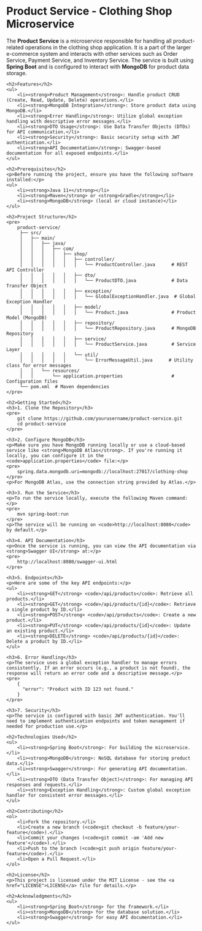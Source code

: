 <h1>Product Service - Clothing Shop Microservice</h1> 
<p>The <strong>Product Service</strong> is a microservice responsible for handling all product-related operations in the clothing shop application. It is a part of the larger e-commerce system and interacts with other services such as Order Service, Payment Service, and Inventory Service. The service is built using <strong>Spring Boot</strong> and is configured to interact with <strong>MongoDB</strong> for product data storage.</p>

    <h2>Features</h2>
    <ul>
        <li><strong>Product Management</strong>: Handle product CRUD (Create, Read, Update, Delete) operations.</li>
        <li><strong>MongoDB Integration</strong>: Store product data using MongoDB.</li>
        <li><strong>Error Handling</strong>: Utilize global exception handling with descriptive error messages.</li>
        <li><strong>DTO Usage</strong>: Use Data Transfer Objects (DTOs) for API communication.</li>
        <li><strong>Security</strong>: Basic security setup with JWT authentication.</li>
        <li><strong>API Documentation</strong>: Swagger-based documentation for all exposed endpoints.</li>
    </ul>

    <h2>Prerequisites</h2>
    <p>Before running the project, ensure you have the following software installed:</p>
    <ul>
        <li><strong>Java 11+</strong></li>
        <li><strong>Maven</strong> or <strong>Gradle</strong></li>
        <li><strong>MongoDB</strong> (local or cloud instance)</li>
    </ul>

    <h2>Project Structure</h2>
    <pre>
        product-service/
         ├── src/
         │   ├── main/
         │   │   ├── java/
         │   │   │   ├── com/
         │   │   │   │   ├── shop/
         │   │   │   │   │   ├── controller/
         │   │   │   │   │   │   └── ProductController.java      # REST API Controller
         │   │   │   │   │   ├── dto/
         │   │   │   │   │   │   └── ProductDTO.java             # Data Transfer Object
         │   │   │   │   │   ├── exception/
         │   │   │   │   │   │   └── GlobalExceptionHandler.java  # Global Exception Handler
         │   │   │   │   │   ├── model/
         │   │   │   │   │   │   └── Product.java                # Product Model (MongoDB)
         │   │   │   │   │   ├── repository/
         │   │   │   │   │   │   └── ProductRepository.java      # MongoDB Repository
         │   │   │   │   │   ├── service/
         │   │   │   │   │   │   └── ProductService.java         # Service Layer
         │   │   │   │   │   └── util/
         │   │   │   │   │       └── ErrorMessageUtil.java      # Utility class for error messages
         │   │   └── resources/
         │   │       └── application.properties                  # Configuration files
         └── pom.xml  # Maven dependencies
    </pre>

    <h2>Getting Started</h2>
    <h3>1. Clone the Repository</h3>
    <pre>
        git clone https://github.com/yourusername/product-service.git
        cd product-service
    </pre>

    <h3>2. Configure MongoDB</h3>
    <p>Make sure you have MongoDB running locally or use a cloud-based service like <strong>MongoDB Atlas</strong>. If you're running it locally, you can configure it in the <code>application.properties</code> file:</p>
    <pre>
        spring.data.mongodb.uri=mongodb://localhost:27017/clothing-shop
    </pre>
    <p>For MongoDB Atlas, use the connection string provided by Atlas.</p>

    <h3>3. Run the Service</h3>
    <p>To run the service locally, execute the following Maven command:</p>
    <pre>
        mvn spring-boot:run
    </pre>
    <p>The service will be running on <code>http://localhost:8080</code> by default.</p>

    <h3>4. API Documentation</h3>
    <p>Once the service is running, you can view the API documentation via <strong>Swagger UI</strong> at:</p>
    <pre>
        http://localhost:8080/swagger-ui.html
    </pre>

    <h3>5. Endpoints</h3>
    <p>Here are some of the key API endpoints:</p>
    <ul>
        <li><strong>GET</strong> <code>/api/products</code>: Retrieve all products.</li>
        <li><strong>GET</strong> <code>/api/products/{id}</code>: Retrieve a single product by ID.</li>
        <li><strong>POST</strong> <code>/api/products</code>: Create a new product.</li>
        <li><strong>PUT</strong> <code>/api/products/{id}</code>: Update an existing product.</li>
        <li><strong>DELETE</strong> <code>/api/products/{id}</code>: Delete a product by ID.</li>
    </ul>

    <h3>6. Error Handling</h3>
    <p>The service uses a global exception handler to manage errors consistently. If an error occurs (e.g., a product is not found), the response will return an error code and a descriptive message.</p>
    <pre>
        {
          "error": "Product with ID 123 not found."
        }
    </pre>

    <h3>7. Security</h3>
    <p>The service is configured with basic JWT authentication. You'll need to implement authentication endpoints and token management if needed for production use.</p>

    <h2>Technologies Used</h2>
    <ul>
        <li><strong>Spring Boot</strong>: For building the microservice.</li>
        <li><strong>MongoDB</strong>: NoSQL database for storing product data.</li>
        <li><strong>Swagger</strong>: For generating API documentation.</li>
        <li><strong>DTO (Data Transfer Object)</strong>: For managing API responses and requests.</li>
        <li><strong>Exception Handling</strong>: Custom global exception handler for consistent error messages.</li>
    </ul>

    <h2>Contributing</h2>
    <ol>
        <li>Fork the repository.</li>
        <li>Create a new branch (<code>git checkout -b feature/your-feature</code>).</li>
        <li>Commit your changes (<code>git commit -am 'Add new feature'</code>).</li>
        <li>Push to the branch (<code>git push origin feature/your-feature</code>).</li>
        <li>Open a Pull Request.</li>
    </ol>

    <h2>License</h2>
    <p>This project is licensed under the MIT License - see the <a href="LICENSE">LICENSE</a> file for details.</p>

    <h2>Acknowledgments</h2>
    <ul>
        <li><strong>Spring Boot</strong> for the framework.</li>
        <li><strong>MongoDB</strong> for the database solution.</li>
        <li><strong>Swagger</strong> for easy API documentation.</li>
    </ul>
